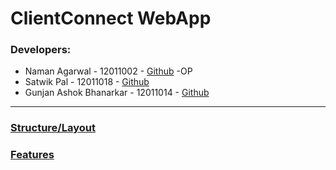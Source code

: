 # ClientConnect WebApp

### Developers: 
- Naman Agarwal - 12011002 - [Github](https://github.com/NamanAgarwal214) -OP
- Satwik Pal - 12011018 - [Github](https://github.com/Satwik-pal-git)
- Gunjan Ashok Bhanarkar - 12011014 - [Github](https://github.com/gunjan1909)

<hr/>

### [Structure/Layout](https://whimsical.com/dashboard-T2mD7gr7upD41YkyP6ajfK)

### [Features](https://jamboard.google.com/d/1tFnB9DBgBL9LCr4PE5kdEYbp8BOh8XFJlj8HwfWsZco/viewer?f=0)
